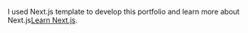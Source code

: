 I used Next.js template to develop this portfolio and learn more about Next.js[Learn Next.js](https://nextjs.org/learn).